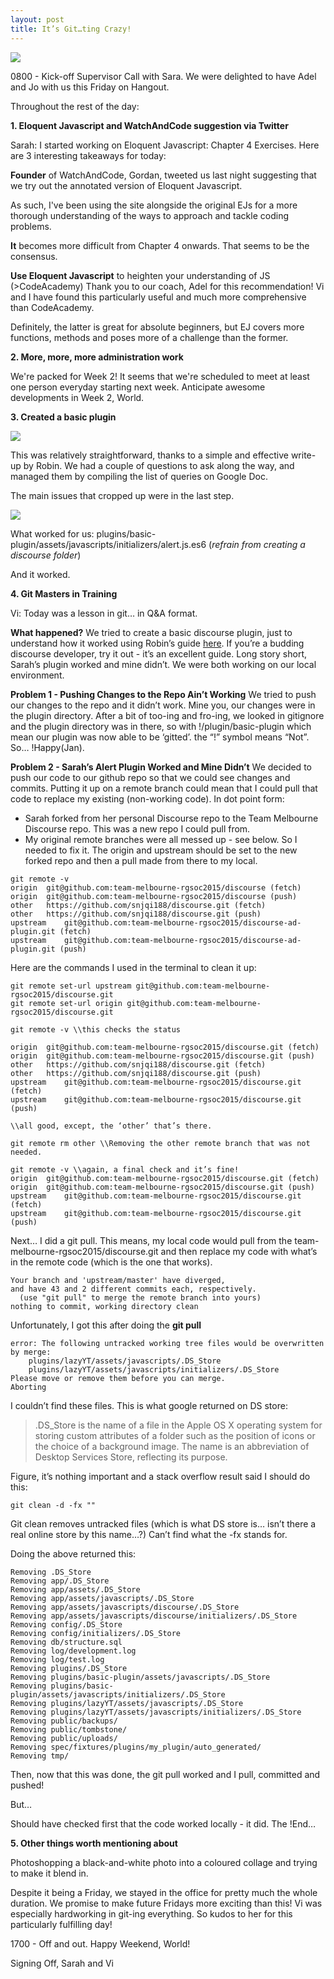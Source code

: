 ```yaml
---
layout: post
title: It’s Git…ting Crazy!
---
```


![](https://googledrive.com/host/0B0MprGf2iwLoeHhKMzQ3NEh3UnM/)

0800 - Kick-off Supervisor Call with Sara. We were delighted to have Adel and Jo with us this Friday on Hangout. 

Throughout the rest of the day:

**1. Eloquent Javascript and WatchAndCode suggestion via Twitter**

Sarah: I started working on Eloquent Javascript: Chapter 4 Exercises. Here are 3 interesting takeaways for today:

**Founder** of WatchAndCode, Gordan, tweeted us last night suggesting that we try out the annotated version of Eloquent Javascript. 

As such, I've been using the site alongside the original EJs for a more thorough understanding of the ways to approach and tackle coding problems.

**It** becomes more difficult from Chapter 4 onwards.
That seems to be the consensus.

**Use Eloquent Javascript** to heighten your understanding of JS (>CodeAcademy)
Thank you to our coach, Adel for this recommendation! Vi and I have found this particularly useful and much more comprehensive than CodeAcademy. 

Definitely, the latter is great for absolute beginners, but EJ covers more functions, methods and poses more of a challenge than the former.

**2. More, more, more administration work**

We're packed for Week 2! It seems that we're scheduled to meet at least one person everyday starting next week. Anticipate awesome developments in Week 2, World.

**3. Created a basic plugin**

![](https://googledrive.com/host/0B0MprGf2iwLobXFVS2ZYcWM4X2s/)

This was relatively straightforward, thanks to a simple and effective write-up by Robin. We had a couple of questions to ask along the way, and managed them by compiling the list of queries on Google Doc.

The main issues that cropped up were in the last step. 

![](https://googledrive.com/host/0B0MprGf2iwLoNnZmSWo3Z2xValU)

What worked for us: plugins/basic-plugin/assets/javascripts/initializers/alert.js.es6
(*refrain from creating a discourse folder*)

And it worked. 

**4. Git Masters in Training**

Vi: Today was a lesson in git… in Q&A format.  

**What happened?**  We tried to create a basic discourse plugin, just to understand how it worked using Robin’s guide [here](https://meta.discourse.org/t/beginners-guide-to-creating-discourse-plugins/30515).  If you’re a budding discourse developer, try it out - it’s an excellent guide.  Long story short, Sarah’s plugin worked and mine didn’t.  We were both working on our local environment.

**Problem 1 - Pushing Changes to the Repo Ain’t Working** We tried to push our changes to the repo and it didn’t work.  Mine you, our changes were in the plugin directory.  After a bit of too-ing and fro-ing, we looked in gitignore and the plugin directory was in there, so with !/plugin/basic-plugin which mean our plugin was now able to be ‘gitted’.  the “!” symbol means “Not”.  So… !Happy(Jan).

**Problem 2 - Sarah’s Alert Plugin Worked and Mine Didn’t**  We decided to push our code to our github repo so that we could see changes and commits.  Putting it up on a remote branch could mean that I could pull that code to replace my existing (non-working code).  In dot point form:

* Sarah forked from her personal Discourse repo to the Team Melbourne Discourse repo.  This was a new repo I could pull from. 
* My original remote branches were all messed up - see below.  So I needed to fix it.  The origin and upstream should be set to the new forked repo and then a pull made from there to my local.

```
git remote -v
origin	git@github.com:team-melbourne-rgsoc2015/discourse (fetch)
origin	git@github.com:team-melbourne-rgsoc2015/discourse (push)
other	https://github.com/snjqi188/discourse.git (fetch)
other	https://github.com/snjqi188/discourse.git (push)
upstream	git@github.com:team-melbourne-rgsoc2015/discourse-ad-plugin.git (fetch)
upstream	git@github.com:team-melbourne-rgsoc2015/discourse-ad-plugin.git (push)
```

Here are the commands I used in the terminal to clean it up:


```
git remote set-url upstream git@github.com:team-melbourne-rgsoc2015/discourse.git
git remote set-url origin git@github.com:team-melbourne-rgsoc2015/discourse.git

git remote -v \\this checks the status

origin	git@github.com:team-melbourne-rgsoc2015/discourse.git (fetch)
origin	git@github.com:team-melbourne-rgsoc2015/discourse.git (push)
other	https://github.com/snjqi188/discourse.git (fetch)
other	https://github.com/snjqi188/discourse.git (push)
upstream	git@github.com:team-melbourne-rgsoc2015/discourse.git (fetch)
upstream	git@github.com:team-melbourne-rgsoc2015/discourse.git (push)

\\all good, except, the ‘other’ that’s there.

git remote rm other \\Removing the other remote branch that was not needed.

git remote -v \\again, a final check and it’s fine!
origin	git@github.com:team-melbourne-rgsoc2015/discourse.git (fetch)
origin	git@github.com:team-melbourne-rgsoc2015/discourse.git (push)
upstream	git@github.com:team-melbourne-rgsoc2015/discourse.git (fetch)
upstream	git@github.com:team-melbourne-rgsoc2015/discourse.git (push)
```

Next… I did a git pull.  This means, my local code would pull from the team-melbourne-rgsoc2015/discourse.git and then replace my code with what’s in the remote code (which is the one that works).


```
Your branch and 'upstream/master' have diverged,
and have 43 and 2 different commits each, respectively.
  (use "git pull" to merge the remote branch into yours)
nothing to commit, working directory clean
```

Unfortunately, I got this after doing the **git pull**

```
error: The following untracked working tree files would be overwritten by merge:
	plugins/lazyYT/assets/javascripts/.DS_Store
	plugins/lazyYT/assets/javascripts/initializers/.DS_Store
Please move or remove them before you can merge.
Aborting
```

I couldn’t find these files.  This is what google returned on DS store:

>.DS_Store is the name of a file in the Apple OS X operating system for
>storing custom attributes of a folder such as the position of icons or the
>choice of a background image. The name is an abbreviation of Desktop
>Services Store, reflecting its purpose. 

Figure, it’s nothing important and a stack overflow result said I should do this:

```
git clean -d -fx ""
```

Git clean removes untracked files (which is what DS store is… isn’t there a real online store by this name…?)  Can’t find what the -fx stands for.

Doing the above returned this:

```
Removing .DS_Store
Removing app/.DS_Store
Removing app/assets/.DS_Store
Removing app/assets/javascripts/.DS_Store
Removing app/assets/javascripts/discourse/.DS_Store
Removing app/assets/javascripts/discourse/initializers/.DS_Store
Removing config/.DS_Store
Removing config/initializers/.DS_Store
Removing db/structure.sql
Removing log/development.log
Removing log/test.log
Removing plugins/.DS_Store
Removing plugins/basic-plugin/assets/javascripts/.DS_Store
Removing plugins/basic-plugin/assets/javascripts/initializers/.DS_Store
Removing plugins/lazyYT/assets/javascripts/.DS_Store
Removing plugins/lazyYT/assets/javascripts/initializers/.DS_Store
Removing public/backups/
Removing public/tombstone/
Removing public/uploads/
Removing spec/fixtures/plugins/my_plugin/auto_generated/
Removing tmp/

```

Then, now that this was done, the git pull worked and I pull, committed and pushed!

But…

Should have checked first that the code worked locally - it did.  The !End…


**5. Other things worth mentioning about**

Photoshopping a black-and-white photo into a coloured collage and trying to make it blend in.

Despite it being a Friday, we stayed in the office for pretty much the whole duration. We promise to make future Fridays more exciting than this! Vi was especially hardworking in git-ing everything. So kudos to her for this particularly fulfilling day!

1700 - Off and out. Happy Weekend, World!


Signing Off, 
Sarah and Vi
